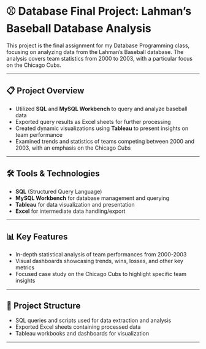 # ⚾ Database Final Project: Lahman’s Baseball Database Analysis

This project is the final assignment for my Database Programming class, focusing on analyzing data from the Lahman’s Baseball database. The analysis covers team statistics from 2000 to 2003, with a particular focus on the Chicago Cubs.

---

## 📋 Project Overview

- Utilized **SQL** and **MySQL Workbench** to query and analyze baseball data  
- Exported query results as Excel sheets for further processing  
- Created dynamic visualizations using **Tableau** to present insights on team performance  
- Examined trends and statistics of teams competing between 2000 and 2003, with an emphasis on the Chicago Cubs  

---

## 🛠 Tools & Technologies

- **SQL** (Structured Query Language)  
- **MySQL Workbench** for database management and querying  
- **Tableau** for data visualization and presentation  
- **Excel** for intermediate data handling/export  

---

## 📊 Key Features

- In-depth statistical analysis of team performances from 2000-2003  
- Visual dashboards showcasing trends, wins, losses, and other key metrics  
- Focused case study on the Chicago Cubs to highlight specific team insights  

---

## 📂 Project Structure

- SQL queries and scripts used for data extraction and analysis  
- Exported Excel sheets containing processed data  
- Tableau workbooks and dashboards for visualization  

---
